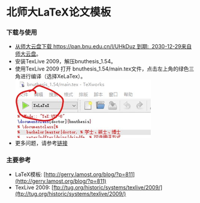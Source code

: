 # 北师大LaTeX论文模板
### 下载与使用
- [从师大云盘下载 https://pan.bnu.edu.cn/l/UHkDuz 到期: &nbsp;2030-12-29来自 师大云盘](https://pan.bnu.edu.cn/l/UHkDuz)。
- 安装TexLive 2009，解压bnuthesis_1.54。
- 使用TexLive 2009 打开 bnuthesis_1.54/main.tex文件，点击左上角的绿色三角进行编译（选择XeLaTex）。
![](https://github.com/liut969/BNU_LaTeX/blob/main/image.jpg)
- 更多问题，请参考[链接](http://gerry.lamost.org/blog/?p=811)
### 主要参考
- LaTeX模板: [http://gerry.lamost.org/blog/?p=811](http://gerry.lamost.org/blog/?p=811)
- TexLive 2009: [ftp://tug.org/historic/systems/texlive/2009/](ftp://tug.org/historic/systems/texlive/2009/)

